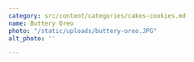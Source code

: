 ```yaml
---
category: src/content/categories/cakes-cookies.md
name: Buttery Oreo
photo: "/static/uploads/buttery-oreo.JPG"
alt_photo: ''

---
```

